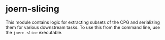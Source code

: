 # joern-slicing

This module contains logic for extracting subsets of the CPG and serializing them for various downstream tasks. To
use this from the command line, use the `joern-slice` executable.